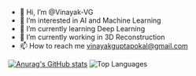 - 👋 Hi, I’m @Vinayak-VG
- 👀 I’m interested in AI and Machine Learning
- 🌱 I’m currently learning Deep Learning
- 💞️ I’m currently working in 3D Reconstruction
- 📫 How to reach me vinayakguptapokal@gmail.com

<!---
Vinayak-VG/Vinayak-VG is a ✨ special ✨ repository because its `README.md` (this file) appears on your GitHub profile.
You can click the Preview link to take a look at your changes.
--->

<a align="right">[![Anurag's GitHub stats](https://github-readme-stats.vercel.app/api?username=Vinayak-VG&show_icons=true&theme=dark)](https://github.com/anuraghazra/github-readme-stats)</a>
<a aligh="left">![Top Languages](https://github-readme-stats.vercel.app/api/top-langs/?username=Vinayak-VG&show_icons=true&theme=dark)</a>
